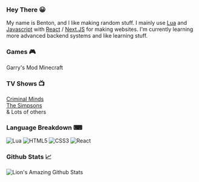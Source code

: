 ### Hey There 😀
My name is Benton, and I like making random stuff. I mainly use [Lua](https://www.lua.org/) and [Javascript](https://www.javascript.com/) with [React](https://reactjs.org/) / [Next.JS](https://nextjs.org/) for making websites. I'm currently learning more advanced backend systems and like learning stuff.

### Games 🎮
Garry's Mod
Minecraft

### TV Shows 📺
[Criminal Minds](https://www.imdb.com/title/tt0452046/)<br>
[The Simpsons](https://www.imdb.com/title/tt0096697/)<br>
& Lots of others

### Language Breakdown ⌨
![Lua](https://img.shields.io/badge/lua-%232C2D72.svg?style=flat-square&logo=lua&logoColor=white)
![HTML5](https://img.shields.io/badge/html5-%23E34F26.svg?style=flat-square&logo=html5&logoColor=white)
![CSS3](https://img.shields.io/badge/css3-%231572B6.svg?style=flat-square&logo=css3&logoColor=white)
![React](https://img.shields.io/badge/react-%2320232a.svg?style=flat-square&logo=react&logoColor=%2361DAFB)

### Github Stats 📈
![Lion's Amazing Github Stats](https://github-readme-stats.vercel.app/api?username=liondadev&count_private=true&show_icons=true&theme=radical&year=2022)
